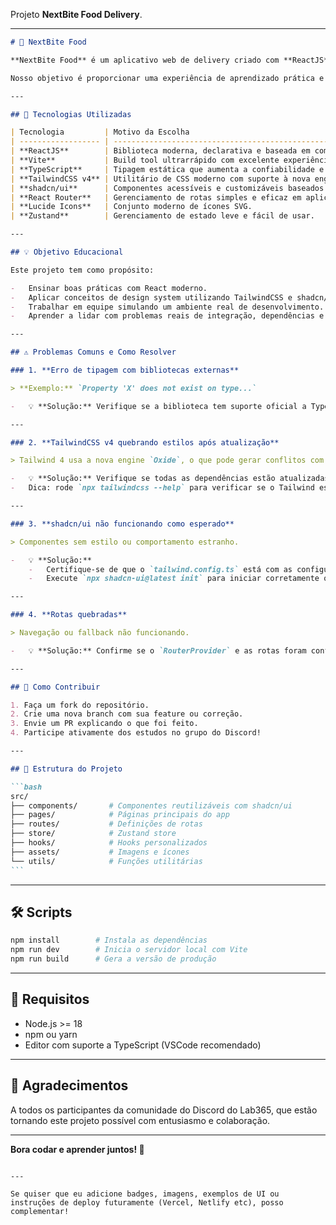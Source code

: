 Projeto **NextBite Food Delivery**.

---

````md
# 🍔 NextBite Food

**NextBite Food** é um aplicativo web de delivery criado com **ReactJS**, **Vite**, **TypeScript**, **TailwindCSS v4**, **shadcn/ui** e outras bibliotecas modernas. Este projeto está sendo desenvolvido especialmente para os **alunos e ex-alunos do Lab365**, como parte das aulas do **Grupo de Estudo de React** da comunidade lab365 no Discord.

Nosso objetivo é proporcionar uma experiência de aprendizado prática e moderna, utilizando tecnologias do mercado para criar um produto real, funcional e com ótima usabilidade.

---

## 🚀 Tecnologias Utilizadas

| Tecnologia         | Motivo da Escolha                                                                     |
| ------------------ | ------------------------------------------------------------------------------------- |
| **ReactJS**        | Biblioteca moderna, declarativa e baseada em componentes, ideal para SPAs.            |
| **Vite**           | Build tool ultrarrápido com excelente experiência de desenvolvimento.                 |
| **TypeScript**     | Tipagem estática que aumenta a confiabilidade e produtividade no código.              |
| **TailwindCSS v4** | Utilitário de CSS moderno com suporte à nova engine "Oxide", mais rápido e eficiente. |
| **shadcn/ui**      | Componentes acessíveis e customizáveis baseados em Tailwind e Radix UI.               |
| **React Router**   | Gerenciamento de rotas simples e eficaz em aplicações React.                          |
| **Lucide Icons**   | Conjunto moderno de ícones SVG.                                                       |
| **Zustand**        | Gerenciamento de estado leve e fácil de usar.                                         |

---

## 💡 Objetivo Educacional

Este projeto tem como propósito:

-   Ensinar boas práticas com React moderno.
-   Aplicar conceitos de design system utilizando TailwindCSS e shadcn/ui.
-   Trabalhar em equipe simulando um ambiente real de desenvolvimento.
-   Aprender a lidar com problemas reais de integração, dependências e versionamento.

---

## ⚠️ Problemas Comuns e Como Resolver

### 1. **Erro de tipagem com bibliotecas externas**

> **Exemplo:** `Property 'X' does not exist on type...`

-   💡 **Solução:** Verifique se a biblioteca tem suporte oficial a TypeScript. Caso contrário, instale os tipos manualmente com `@types/nome-da-biblioteca`.

---

### 2. **TailwindCSS v4 quebrando estilos após atualização**

> Tailwind 4 usa a nova engine `Oxide`, o que pode gerar conflitos com plugins ou ferramentas antigas.

-   💡 **Solução:** Verifique se todas as dependências estão atualizadas e compatíveis com a v4.
-   Dica: rode `npx tailwindcss --help` para verificar se o Tailwind está compilando corretamente.

---

### 3. **shadcn/ui não funcionando como esperado**

> Componentes sem estilo ou comportamento estranho.

-   💡 **Solução:**
    -   Certifique-se de que o `tailwind.config.ts` está com as configurações corretas (inclusive os temas e paths de conteúdo).
    -   Execute `npx shadcn-ui@latest init` para iniciar corretamente o projeto com as configurações sugeridas.

---

### 4. **Rotas quebradas**

> Navegação ou fallback não funcionando.

-   💡 **Solução:** Confirme se o `RouterProvider` e as rotas foram configuradas corretamente. Para aplicações Vite + React Router, use sempre `BrowserRouter` com rotas encapsuladas e o fallback adequado.

---

## 🧠 Como Contribuir

1. Faça um fork do repositório.
2. Crie uma nova branch com sua feature ou correção.
3. Envie um PR explicando o que foi feito.
4. Participe ativamente dos estudos no grupo do Discord!

---

## 📁 Estrutura do Projeto

```bash
src/
├── components/       # Componentes reutilizáveis com shadcn/ui
├── pages/            # Páginas principais do app
├── routes/           # Definições de rotas
├── store/            # Zustand store
├── hooks/            # Hooks personalizados
├── assets/           # Imagens e ícones
└── utils/            # Funções utilitárias
```
````

---

## 🛠️ Scripts

```bash
npm install        # Instala as dependências
npm run dev        # Inicia o servidor local com Vite
npm run build      # Gera a versão de produção
```

---

## 📌 Requisitos

-   Node.js >= 18
-   npm ou yarn
-   Editor com suporte a TypeScript (VSCode recomendado)

---

## 🤝 Agradecimentos

A todos os participantes da comunidade do Discord do Lab365, que estão tornando este projeto possível com entusiasmo e colaboração.

---

**Bora codar e aprender juntos! 🚀**

```

---

Se quiser que eu adicione badges, imagens, exemplos de UI ou instruções de deploy futuramente (Vercel, Netlify etc), posso complementar!
```
